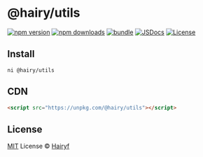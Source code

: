 # @hairy/utils

[![npm version][npm-version-src]][npm-version-href]
[![npm downloads][npm-downloads-src]][npm-downloads-href]
[![bundle][bundle-src]][bundle-href]
[![JSDocs][jsdocs-src]][jsdocs-href]
[![License][license-src]][license-href]

## Install

```
ni @hairy/utils
```

## CDN

```html
<script src="https://unpkg.com/@hairy/utils"></script>
```

## License

[MIT](./LICENSE) License © [Hairyf](https://github.com/hairyf)

<!-- Badges -->

[npm-version-src]: https://img.shields.io/npm/v/@hairy/utils?style=flat&colorA=080f12&colorB=1fa669
[npm-version-href]: https://npmjs.com/package/@hairy/utils
[npm-downloads-src]: https://img.shields.io/npm/dm/@hairy/utils?style=flat&colorA=080f12&colorB=1fa669
[npm-downloads-href]: https://npmjs.com/package/@hairy/utils
[bundle-src]: https://img.shields.io/bundlephobia/minzip/@hairy/utils?style=flat&colorA=080f12&colorB=1fa669&label=minzip
[bundle-href]: https://bundlephobia.com/result?p=@hairy/utils
[license-src]: https://img.shields.io/github/license/hairyf/hairylib.svg?style=flat&colorA=080f12&colorB=1fa669
[license-href]: https://github.com/hairyf/hairylib/blob/main/LICENSE
[jsdocs-src]: https://img.shields.io/badge/jsdocs-reference-080f12?style=flat&colorA=080f12&colorB=1fa669
[jsdocs-href]: https://www.jsdocs.io/package/@hairy/utils
